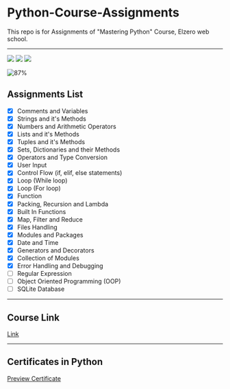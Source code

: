 # Python-Course-Assignments
This repo is for Assignments of "Mastering Python" Course, Elzero web school. 

---

<img src="https://img.shields.io/badge/Total%20Number%20Of%20Hours%20For%20This%20Course-20h24m-blue">

<img src="https://img.shields.io/badge/Total%20Number%20Of%20Lessons%20For%20This%20Course-152 Lesson-yellow">

<img src="https://img.shields.io/badge/Total%20Number%20Of%20Assignments%20For%20This%20Course-113 Assignment-blue">

![87%](https://progress-bar.dev/87/?title=Done)
<br />

## Assignments List
- [x] Comments and Variables
- [x] Strings and it's Methods
- [x] Numbers and Arithmetic Operators
- [x] Lists and it's Methods
- [x] Tuples and it's Methods
- [x] Sets, Dictionaries and their Methods
- [x] Operators and Type Conversion
- [x] User Input
- [x] Control Flow (if, elif, else statements)
- [x] Loop (While loop) 
- [x] Loop (For loop)
- [x] Function
- [x] Packing, Recursion and Lambda
- [x] Built In Functions
- [x] Map, Filter and Reduce
- [x] Files Handling
- [x] Modules and Packages
- [x] Date and Time
- [x] Generators and Decorators
- [x] Collection of Modules
- [x] Error Handling and Debugging
- [ ] Regular Expression
- [ ] Object Oriented Programming (OOP)
- [ ] SQLite Database

---

## Course Link
[Link](https://www.youtube.com/playlist?list=PLDoPjvoNmBAyE_gei5d18qkfIe-Z8mocs)

---

## Certificates in Python
[Preview Certificate](https://bit.ly/3Hx6GQJ)
